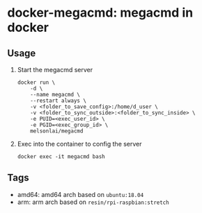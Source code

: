 # docker-megacmd: megacmd in docker

## Usage

1. Start the megacmd server
    ```
    docker run \
        -d \
        --name megacmd \
        --restart always \
        -v <folder_to_save_config>:/home/d_user \
        -v <folder_to_sync_outside>:<folder_to_sync_inside> \
        -e PUID=<exec_user_id> \
        -e PGID=<exec_group_id> \
        melsonlai/megacmd
    ```
2. Exec into the container to config the server
    ```
    docker exec -it megacmd bash
    ```

## Tags

+ amd64: amd64 arch based on `ubuntu:18.04`
+ arm: arm arch based on `resin/rpi-raspbian:stretch`
